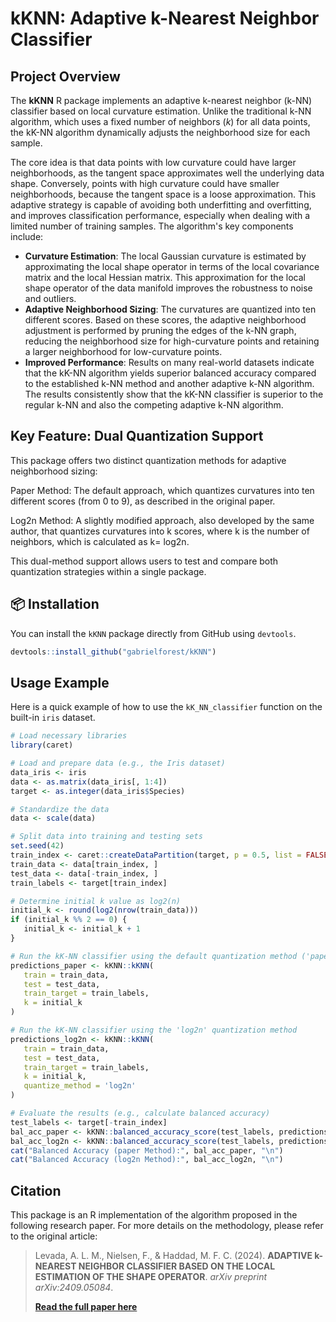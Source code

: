 # kKNN: Adaptive k-Nearest Neighbor Classifier

## Project Overview

The **kKNN** R package implements an adaptive k-nearest neighbor (k-NN) classifier based on local curvature estimation. Unlike the traditional k-NN algorithm, which uses a fixed number of neighbors ($k$) for all data points, the kK-NN algorithm dynamically adjusts the neighborhood size for each sample.

The core idea is that data points with low curvature could have larger neighborhoods, as the tangent space approximates well the underlying data shape. Conversely, points with high curvature could have smaller neighborhoods, because the tangent space is a loose approximation. This adaptive strategy is capable of avoiding both underfitting and overfitting, and improves classification performance, especially when dealing with a limited number of training samples. 
The algorithm's key components include:

  * **Curvature Estimation**: The local Gaussian curvature is estimated by approximating the local shape operator in terms of the local covariance matrix and the local Hessian matrix. This approximation for the local shape operator of the data manifold improves the robustness to noise and outliers.
  * **Adaptive Neighborhood Sizing**: The curvatures are quantized into ten different scores. Based on these scores, the adaptive neighborhood adjustment is performed by pruning the edges of the k-NN graph, reducing the neighborhood size for high-curvature points and retaining a larger neighborhood for low-curvature points.
  * **Improved Performance**: Results on many real-world datasets indicate that the kK-NN algorithm yields superior balanced accuracy compared to the established k-NN method and another adaptive k-NN algorithm. The results consistently show that the kK-NN classifier is superior to the regular k-NN and also the competing adaptive k-NN algorithm.


## Key Feature: Dual Quantization Support
This package offers two distinct quantization methods for adaptive neighborhood sizing:


Paper Method: The default approach, which quantizes curvatures into ten different scores (from 0 to 9), as described in the original paper.

Log2n Method: A slightly modified approach, also developed by the same author, that quantizes curvatures into k scores, where k is the number of neighbors, which is calculated as k=
log2n.

This dual-method support allows users to test and compare both quantization strategies within a single package.

## 📦 Installation

You can install the `kKNN` package directly from GitHub using `devtools`.

```r
devtools::install_github("gabrielforest/kKNN")
```

## Usage Example

Here is a quick example of how to use the `kK_NN_classifier` function on the built-in `iris` dataset.

```r
# Load necessary libraries
library(caret)

# Load and prepare data (e.g., the Iris dataset)
data_iris <- iris
data <- as.matrix(data_iris[, 1:4])
target <- as.integer(data_iris$Species)

# Standardize the data
data <- scale(data)

# Split data into training and testing sets
set.seed(42)
train_index <- caret::createDataPartition(target, p = 0.5, list = FALSE)
train_data <- data[train_index, ]
test_data <- data[-train_index, ]
train_labels <- target[train_index]

# Determine initial k value as log2(n)
initial_k <- round(log2(nrow(train_data)))
if (initial_k %% 2 == 0) {
   initial_k <- initial_k + 1
}

# Run the kK-NN classifier using the default quantization method ('paper')
predictions_paper <- kKNN::kKNN(
   train = train_data,
   test = test_data,
   train_target = train_labels,
   k = initial_k
)

# Run the kK-NN classifier using the 'log2n' quantization method
predictions_log2n <- kKNN::kKNN(
   train = train_data,
   test = test_data,
   train_target = train_labels,
   k = initial_k,
   quantize_method = 'log2n'
)

# Evaluate the results (e.g., calculate balanced accuracy)
test_labels <- target[-train_index]
bal_acc_paper <- kKNN::balanced_accuracy_score(test_labels, predictions_paper)
bal_acc_log2n <- kKNN::balanced_accuracy_score(test_labels, predictions_log2n)
cat("Balanced Accuracy (paper Method):", bal_acc_paper, "\n")
cat("Balanced Accuracy (log2n Method):", bal_acc_log2n, "\n")
```

## Citation

This package is an R implementation of the algorithm proposed in the following research paper. For more details on the methodology, please refer to the original article:

> Levada, A. L. M., Nielsen, F., & Haddad, M. F. C. (2024). **ADAPTIVE k-NEAREST NEIGHBOR CLASSIFIER BASED ON THE LOCAL ESTIMATION OF THE SHAPE OPERATOR**. *arXiv preprint arXiv:2409.05084*.
>
> **[Read the full paper here](https://arxiv.org/pdf/2409.05084)**
